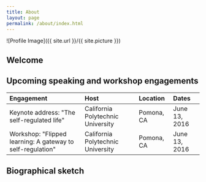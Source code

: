 ```yaml
---
title: About
layout: page
permalink: /about/index.html
---
```

![Profile Image]({{ site.url }}/{{ site.picture }})

## Welcome

## Upcoming speaking and workshop engagements 

| Engagement | Host | Location | Dates | 
| :----------| :--- | :------- | :---- | 
| Keynote address: "The self-regulated life" | California Polytechnic University | Pomona, CA | June 13, 2016 | 
| Workshop: "Flipped learning: A gateway to self-regulation" | California Polytechnic University | Pomona, CA | June 13, 2016 | 



## Biographical sketch 

